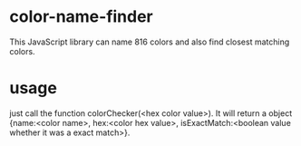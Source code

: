# color-name-finder
This JavaScript library can name 816 colors and also find closest matching colors.

# usage
just call the function colorChecker(\<hex color value\>). It will return a object {name:\<color name\>, hex:\<color hex value\>, isExactMatch:\<boolean value whether it was a exact match\>}.
